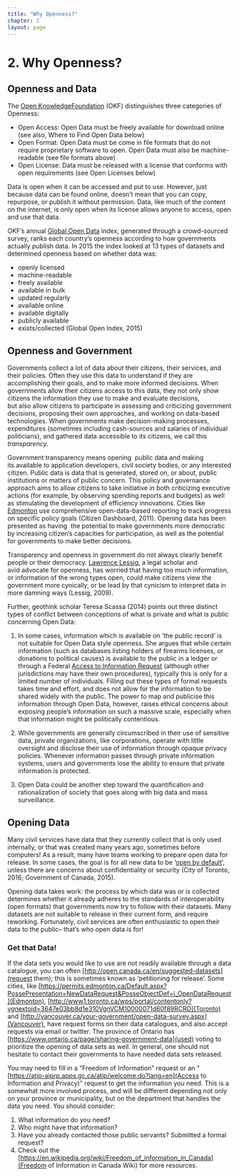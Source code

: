 ```yaml
---
title: "Why Openness?"
chapter: 2
layout: page
---
```


# 2. Why Openness?

## Openness and Data



The [Open
Knowledge](https://www.google.com/url?q=https://okfn.org/&sa=D&ust=1473021927273000&usg=AFQjCNFl7RSBYSl2mit48Df1O6gzQVsrmg)[Foundation](https://www.google.com/url?q=https://okfn.org/&sa=D&ust=1473021927273000&usg=AFQjCNFl7RSBYSl2mit48Df1O6gzQVsrmg) (OKF) distinguishes three categories of Openness:

* Open Access: Open Data must be freely available for download online (see also, Where to Find Open Data below)
* Open Format: Open Data must be come in file formats that do not require proprietary software to open. Open Data must also be machine-readable (see file formats above) 
* Open License: Data must be released with a license that conforms with open requirements (see Open Licenses below)

Data is open when it can be accessed and put to use. However, just because data can be found online, doesn’t mean that you can copy, repurpose, or publish it without permission. Data, like much of the content on the internet, is only open when its license allows anyone to access, open and use that data. 

OKF’s annual [Global Open Data](https://www.google.com/url?q=http://index.okfn.org/&sa=D&ust=1473021927278000&usg=AFQjCNHc0HIkTUxLcMRiFLGnG9MmtX9rOg) index, generated through a crowd-sourced survey, ranks each country’s openness according to how governments actually publish data. In 2015 the index looked at 13 types of datasets and determined openness based on whether data was: 

-   openly licensed
-   machine-readable
-   freely available
-   available in bulk
-   updated regularly
-   available online
-   available digitally
-   publicly available
-   exists/collected (Global Open Index, 2015)

## Openness and Government

Governments collect a lot of data about their citizens, their services, and their policies. Often they use this data to understand if they are accomplishing their goals, and to make more informed decisions. When governments allow their citizens access to this data, they not only show citizens the information they use to make and evaluate decisions, but also allow citizens to participate in assessing and criticizing government decisions, proposing their own approaches, and working on data-based technologies. When governments make decision-making processes, expenditures (sometimes including cash-sources and salaries of individual politicians), and gathered data accessible to its citizens, we call this *transparency*.

Government transparency means opening  public data and making its available to application developers, civil society bodies, or any interested citizen. Public data is data that is generated, stored on, or about, public institutions or matters of public concern. This policy and governance approach aims to allow citizens to take initiative in both criticizing executive actions (for example, by observing spending reports and budgets) as well as stimulating the development of efficiency innovations. Cities like [Edmonton](https://www.google.com/url?q=https://dashboard.edmonton.ca/&sa=D&ust=1473021927286000&usg=AFQjCNGgTuNQNJbUigw_p8CwQiGFOaB6HQ) use comprehensive open-data-based reporting to track progress on specific policy goals (Citizen Dashboard, 2011). Opening data has been presented as having  the potential to make governments more democratic by increasing citizen’s capacities for participation, as well as the potential for governments to make better decisions. 

Transparency and openness in government do not always clearly benefit people or their democracy. [Lawrence Lessig](https://www.google.com/url?q=http://www.lessig.org/about/&sa=D&ust=1473021927289000&usg=AFQjCNGscO4C-rp_ZPNsju1uZBdilRVRKw), a legal scholar and avid advocate for openness, has worried that having too much information, or information of the wrong types open, could make citizens view the government more cynically, or be lead by that cynicism to interpret data in more damning ways (Lessig, 2009). 

Further, geothink scholar Teresa Scassa (2014) points out three distinct types of conflict between conceptions of what is private and what is public concerning Open Data:

1. In some cases, information which is available on ‘the public record’ is not suitable for Open Data style openness. She argues that while certain information (such as databases listing holders of firearms licenses, or donations to political causes) is available to the public in a ledger or through a Federal [Access to Information Request](https://www.google.com/url?q=https://www.tbs-sct.gc.ca/tbsf-fsct/350-57-eng.asp&sa=D&ust=1473021927292000&usg=AFQjCNHywzsk38Iv3LYTf84R85OBYz9AaA) (although other jurisdictions may have their own procedures), typically this is only for a limited number of individuals. Filling out these types of formal requests takes time and effort, and does not allow for the information to be shared widely with the public. The power to map and publicise this information through Open Data, however, raises ethical concerns about exposing people’s information on such a massive scale, especially when that information might be politically contentious.

2. While governments are generally circumscribed in their use of sensitive data, private organizations, like corporations, operate with little oversight and disclose their use of information through opaque privacy policies. Whenever information passes through private information systems, users and governments lose the ability to ensure that private information is protected.
 
3. Open Data could be another step toward the quantification and rationalization of society that goes along with big data and mass surveillance. 

## Opening Data

Many civil services have data that they currently collect that is only used internally, or that was created many years ago, sometimes before computers! As a result, many have teams working to prepare open data for release. In some cases, the goal is for all new data to be ‘[open by default](https://www.google.com/url?q=http://open.canada.ca/en/Canada%25E2%2580%2599s_Directive_on_Open_Government_%25E2%2580%2593_Creating_a_Culture_of_%25E2%2580%259COpen_by_Default%25E2%2580%259D&sa=D&ust=1473021927295000&usg=AFQjCNG0P7SLb_Tb8zBHpa6iYh12oSQ31Q)’, unless there are concerns about confidentiality or security (City of Toronto, 2016; Government of Canada, 2015).

Opening data takes work: the process by which data was or is collected determines whether it already adheres to the standards of interoperability (open formats) that governments now try to follow with their datasets. Many datasets are not suitable to release in their current form, and require reworking. Fortunately, civil services are often enthusiastic to open their data to the public– that’s who open data is for! 

### Get that Data!

If the data sets you would like to use are not readily available through a data catalogue, you can often [http://open.canada.ca/en/suggested-datasets](request them); this is sometimes known as ‘petitioning for release’. Some cities, like [https://permits.edmonton.ca/Default.aspx?PossePresentation=NewDataRequest&PosseObjectDef=j_OpenDataRequest](Edmonton), [http://www1.toronto.ca/wps/portal/contentonly?vgnextoid=3647e03bb8d1e310VgnVCM10000071d60f89RCRD](Toronto) and [http://vancouver.ca/your-government/open-data-survey.aspx](Vancouver), have request forms on their data catalogues, and also accept requests via email or twitter. The province of Ontario has [https://www.ontario.ca/page/sharing-government-data](used) voting to prioritize the opening of data sets as well. In general, one should not hesitate to contact their governments to have needed data sets released. 

You may need to fill in a “Freedom of Information” request or an "[https://atip-aiprp.apps.gc.ca/atip/welcome.do?lang=en](Access to Information and Privacy)" request to get the information you need. This is a somewhat more involved process, and will be different depending not only on your province or municipality, but on the department that handles the data you need. You should consider:

1. What information do you need?
2. Who might have that information?
3. Have you already contacted those public servants? Submitted a formal request?
4. Check out the [https://en.wikipedia.org/wiki/Freedom_of_information_in_Canada](Freedom of Information in Canada Wiki) for more resources.
